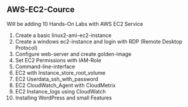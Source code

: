 ## AWS-EC2-Cource

  Will be adding 10 Hands-On Labs with AWS EC2 Service

  1) Create a basic linux2-ami-ec2-instance
  2) Create a windows ec2-instance and login with RDP (Remote Desktop Protocol)
  3) Configure web-server and create golden-image
  4) Set EC2 Permissions with IAM-Role
  5) Command-line-interface
  6) EC2 with Instance_store_root_volume
  7) EC2 Userdata_ssh_with_password
  8) EC2 CloudWatch_Agent with CloudMetrix
  9) EC2 Instance_logs using CloudWatch
  10) Installing WordPress and small Features
